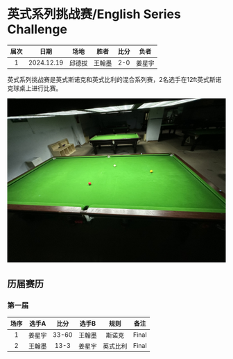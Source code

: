# 英式系列挑战赛/English Series Challenge

| 届次 | 日期        | 场地   | 胜者   | 比分 | 负者  |
| :--: | :--------: | :----: | :---: | :--: | :---: |
| 1    | 2024.12.19 | 邱德拔 | 王翰墨 | 2-0 | 姜星宇 |

英式系列挑战赛是英式斯诺克和英式比利的混合系列赛，2名选手在12ft英式斯诺克球桌上进行比赛。

![](./img/english_series_challenge.jpg)

## 历届赛历

### 第一届

| 场序 | 选手A  | 比分  | 选手B   | 规则       | 备注  |
| :--: | :---: | :---: | :----: | :--------: | :---: |
| 1    | 姜星宇 | 33-60 | 王翰墨 | 斯诺克     | Final |
| 2    | 王翰墨 | 13-3  | 姜星宇 | 英式比利   | Final |

